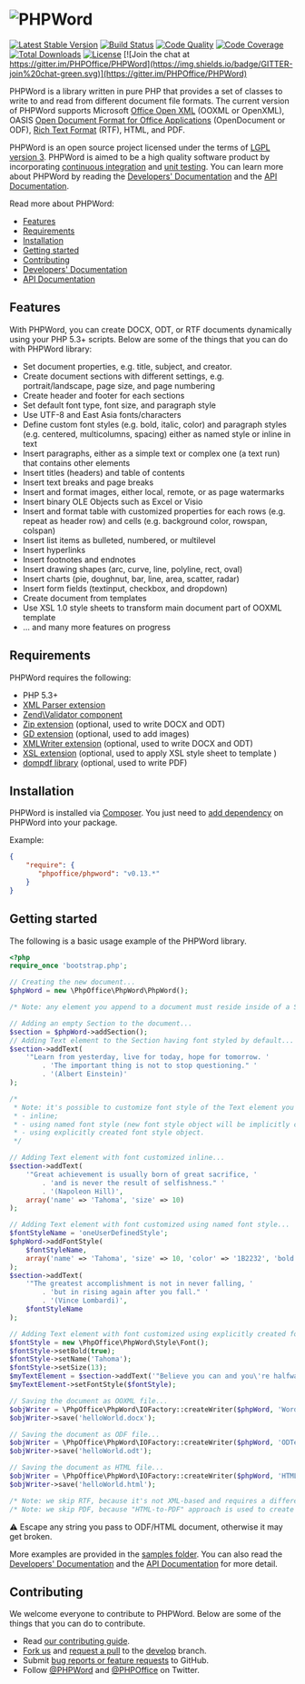 # ![PHPWord](https://rawgit.com/PHPOffice/PHPWord/develop/docs/images/phpword.svg "PHPWord")

[![Latest Stable Version](https://poser.pugx.org/phpoffice/phpword/v/stable.png)](https://packagist.org/packages/phpoffice/phpword)
[![Build Status](https://travis-ci.org/PHPOffice/PHPWord.svg?branch=master)](https://travis-ci.org/PHPOffice/PHPWord)
[![Code Quality](https://scrutinizer-ci.com/g/PHPOffice/PHPWord/badges/quality-score.png?s=b5997ce59ac2816b4514f3a38de9900f6d492c1d)](https://scrutinizer-ci.com/g/PHPOffice/PHPWord/)
[![Code Coverage](https://scrutinizer-ci.com/g/PHPOffice/PHPWord/badges/coverage.png?s=742a98745725c562955440edc8d2c39d7ff5ae25)](https://scrutinizer-ci.com/g/PHPOffice/PHPWord/)
[![Total Downloads](https://poser.pugx.org/phpoffice/phpword/downloads.png)](https://packagist.org/packages/phpoffice/phpword)
[![License](https://poser.pugx.org/phpoffice/phpword/license.png)](https://packagist.org/packages/phpoffice/phpword)
[![Join the chat at https://gitter.im/PHPOffice/PHPWord](https://img.shields.io/badge/GITTER-join%20chat-green.svg)](https://gitter.im/PHPOffice/PHPWord)

PHPWord is a library written in pure PHP that provides a set of classes to write to and read from different document file formats. The current version of PHPWord supports Microsoft [Office Open XML](http://en.wikipedia.org/wiki/Office_Open_XML) (OOXML or OpenXML), OASIS [Open Document Format for Office Applications](http://en.wikipedia.org/wiki/OpenDocument) (OpenDocument or ODF), [Rich Text Format](http://en.wikipedia.org/wiki/Rich_Text_Format) (RTF), HTML, and PDF.

PHPWord is an open source project licensed under the terms of [LGPL version 3](https://github.com/PHPOffice/PHPWord/blob/develop/COPYING.LESSER). PHPWord is aimed to be a high quality software product by incorporating [continuous integration](https://travis-ci.org/PHPOffice/PHPWord) and [unit testing](http://phpoffice.github.io/PHPWord/coverage/develop/). You can learn more about PHPWord by reading the [Developers' Documentation](http://phpword.readthedocs.org/) and the [API Documentation](http://phpoffice.github.io/PHPWord/docs/develop/).

Read more about PHPWord:

- [Features](#features)
- [Requirements](#requirements)
- [Installation](#installation)
- [Getting started](#getting-started)
- [Contributing](#contributing)
- [Developers' Documentation](http://phpword.readthedocs.org/)
- [API Documentation](http://phpoffice.github.io/PHPWord/docs/master/)

## Features

With PHPWord, you can create DOCX, ODT, or RTF documents dynamically using your PHP 5.3+ scripts. Below are some of the things that you can do with PHPWord library:

- Set document properties, e.g. title, subject, and creator.
- Create document sections with different settings, e.g. portrait/landscape, page size, and page numbering
- Create header and footer for each sections
- Set default font type, font size, and paragraph style
- Use UTF-8 and East Asia fonts/characters
- Define custom font styles (e.g. bold, italic, color) and paragraph styles (e.g. centered, multicolumns, spacing) either as named style or inline in text
- Insert paragraphs, either as a simple text or complex one (a text run) that contains other elements
- Insert titles (headers) and table of contents
- Insert text breaks and page breaks
- Insert and format images, either local, remote, or as page watermarks
- Insert binary OLE Objects such as Excel or Visio
- Insert and format table with customized properties for each rows (e.g. repeat as header row) and cells (e.g. background color, rowspan, colspan)
- Insert list items as bulleted, numbered, or multilevel
- Insert hyperlinks
- Insert footnotes and endnotes
- Insert drawing shapes (arc, curve, line, polyline, rect, oval)
- Insert charts (pie, doughnut, bar, line, area, scatter, radar)
- Insert form fields (textinput, checkbox, and dropdown)
- Create document from templates
- Use XSL 1.0 style sheets to transform main document part of OOXML template
- ... and many more features on progress

## Requirements

PHPWord requires the following:

- PHP 5.3+
- [XML Parser extension](http://www.php.net/manual/en/xml.installation.php)
- [Zend\Validator component](http://framework.zend.com/manual/current/en/modules/zend.validator.html)
- [Zip extension](http://php.net/manual/en/book.zip.php) (optional, used to write DOCX and ODT)
- [GD extension](http://php.net/manual/en/book.image.php) (optional, used to add images)
- [XMLWriter extension](http://php.net/manual/en/book.xmlwriter.php) (optional, used to write DOCX and ODT)
- [XSL extension](http://php.net/manual/en/book.xsl.php) (optional, used to apply XSL style sheet to template )
- [dompdf library](https://github.com/dompdf/dompdf) (optional, used to write PDF)

## Installation

PHPWord is installed via [Composer](https://getcomposer.org/).
You just need to [add dependency](https://getcomposer.org/doc/04-schema.md#package-links>) on PHPWord into your package.

Example:

```json
{
    "require": {
       "phpoffice/phpword": "v0.13.*"
    }
}
```

## Getting started

The following is a basic usage example of the PHPWord library.

```php
<?php
require_once 'bootstrap.php';

// Creating the new document...
$phpWord = new \PhpOffice\PhpWord\PhpWord();

/* Note: any element you append to a document must reside inside of a Section. */

// Adding an empty Section to the document...
$section = $phpWord->addSection();
// Adding Text element to the Section having font styled by default...
$section->addText(
    '"Learn from yesterday, live for today, hope for tomorrow. '
        . 'The important thing is not to stop questioning." '
        . '(Albert Einstein)'
);

/*
 * Note: it's possible to customize font style of the Text element you add in three ways:
 * - inline;
 * - using named font style (new font style object will be implicitly created);
 * - using explicitly created font style object.
 */

// Adding Text element with font customized inline...
$section->addText(
    '"Great achievement is usually born of great sacrifice, '
        . 'and is never the result of selfishness." '
        . '(Napoleon Hill)',
    array('name' => 'Tahoma', 'size' => 10)
);

// Adding Text element with font customized using named font style...
$fontStyleName = 'oneUserDefinedStyle';
$phpWord->addFontStyle(
    $fontStyleName,
    array('name' => 'Tahoma', 'size' => 10, 'color' => '1B2232', 'bold' => true)
);
$section->addText(
    '"The greatest accomplishment is not in never falling, '
        . 'but in rising again after you fall." '
        . '(Vince Lombardi)',
    $fontStyleName
);

// Adding Text element with font customized using explicitly created font style object...
$fontStyle = new \PhpOffice\PhpWord\Style\Font();
$fontStyle->setBold(true);
$fontStyle->setName('Tahoma');
$fontStyle->setSize(13);
$myTextElement = $section->addText('"Believe you can and you\'re halfway there." (Theodor Roosevelt)');
$myTextElement->setFontStyle($fontStyle);

// Saving the document as OOXML file...
$objWriter = \PhpOffice\PhpWord\IOFactory::createWriter($phpWord, 'Word2007');
$objWriter->save('helloWorld.docx');

// Saving the document as ODF file...
$objWriter = \PhpOffice\PhpWord\IOFactory::createWriter($phpWord, 'ODText');
$objWriter->save('helloWorld.odt');

// Saving the document as HTML file...
$objWriter = \PhpOffice\PhpWord\IOFactory::createWriter($phpWord, 'HTML');
$objWriter->save('helloWorld.html');

/* Note: we skip RTF, because it's not XML-based and requires a different example. */
/* Note: we skip PDF, because "HTML-to-PDF" approach is used to create PDF documents. */
```
:warning: Escape any string you pass to ODF/HTML document, otherwise it may get broken.

More examples are provided in the [samples folder](samples/). You can also read the [Developers' Documentation](http://phpword.readthedocs.org/) and the [API Documentation](http://phpoffice.github.io/PHPWord/docs/master/) for more detail.

## Contributing

We welcome everyone to contribute to PHPWord. Below are some of the things that you can do to contribute.

- Read [our contributing guide](https://github.com/PHPOffice/PHPWord/blob/master/CONTRIBUTING.md).
- [Fork us](https://github.com/PHPOffice/PHPWord/fork) and [request a pull](https://github.com/PHPOffice/PHPWord/pulls) to the [develop](https://github.com/PHPOffice/PHPWord/tree/develop) branch.
- Submit [bug reports or feature requests](https://github.com/PHPOffice/PHPWord/issues) to GitHub.
- Follow [@PHPWord](https://twitter.com/PHPWord) and [@PHPOffice](https://twitter.com/PHPOffice) on Twitter.

